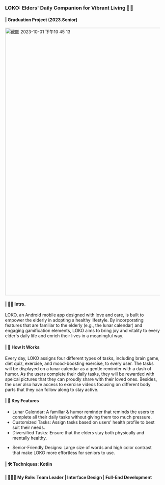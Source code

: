 ### LOKO: Elders' Daily Companion for Vibrant Living 💪🏻
#### | Graduation Project (2023.Senior)
<img width="869" alt="截圖 2023-10-01 下午10 45 13" src="https://github.com/ChiaoYunLee/GraduationProject_LOKO/assets/58580554/1543a073-9447-42a0-a051-08702219bb83">

#### | 👵🏻 Intro.
LOKO, an Android mobile app designed with love and care, is built to empower the elderly in adopting a healthy lifestyle. By incorporating features that are familiar to the elderly (e.g., the lunar calendar) and engaging gamification elements, LOKO aims to bring joy and vitality to every elder's daily life and enrich their lives in a meaningful way.

#### | 🧩 How It Works
Every day, LOKO assigns four different types of tasks, including brain game, diet quiz, exercise, and mood-boosting exercise, to every user. The tasks will be displayed on a lunar calendar as a gentle reminder with a dash of humor. As the users complete their daily tasks, they will be rewarded with speical pictures that they can proudly share with their loved ones. Besides, the user also have access to exercise videos focusing on different body parts that they can follow along to stay active.

#### | 🌟 Key Features
- Lunar Calendar: A familiar & humor reminder that reminds the users to complete all their daily tasks without giving them too much pressure.
- Customized Tasks: Assign tasks based on users' health profile to best suit their needs.
- Diversified Tasks: Ensure that the elders stay both physically and mentally healthy.
<!-- reward -->
- Senior-Friendly Designs: Large size of words and high color contrast that make LOKO more effortless for seniors to use.

#### | 🛠️ Techniques: Kotlin
#### | 👩🏻‍💻 My Role: Team Leader | Interface Design | Full-End Development

